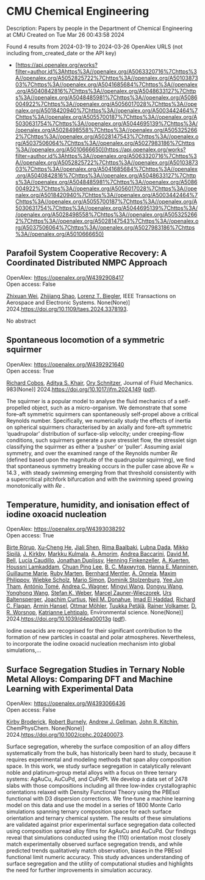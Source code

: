 # CMU Chemical Engineering
Description: Papers by people in the Department of Chemical Engineering at CMU
Created on Tue Mar 26 00:43:58 2024

Found 4 results from 2024-03-19 to 2024-03-26
OpenAlex URLS (not including from_created_date or the API key)
- [https://api.openalex.org/works?filter=author.id%3Ahttps%3A//openalex.org/A5063320716%7Chttps%3A//openalex.org/A5052825722%7Chttps%3A//openalex.org/A5010387303%7Chttps%3A//openalex.org/A5041685684%7Chttps%3A//openalex.org/A5040842816%7Chttps%3A//openalex.org/A5048633127%7Chttps%3A//openalex.org/A5048485981%7Chttps%3A//openalex.org/A5086004922%7Chttps%3A//openalex.org/A5056017028%7Chttps%3A//openalex.org/A5018420940%7Chttps%3A//openalex.org/A5003442464%7Chttps%3A//openalex.org/A5055700187%7Chttps%3A//openalex.org/A5030631754%7Chttps%3A//openalex.org/A5044695139%7Chttps%3A//openalex.org/A5028498558%7Chttps%3A//openalex.org/A5053252662%7Chttps%3A//openalex.org/A5028147543%7Chttps%3A//openalex.org/A5037506064%7Chttps%3A//openalex.org/A5027983186%7Chttps%3A//openalex.org/A5010666650](https://api.openalex.org/works?filter=author.id%3Ahttps%3A//openalex.org/A5063320716%7Chttps%3A//openalex.org/A5052825722%7Chttps%3A//openalex.org/A5010387303%7Chttps%3A//openalex.org/A5041685684%7Chttps%3A//openalex.org/A5040842816%7Chttps%3A//openalex.org/A5048633127%7Chttps%3A//openalex.org/A5048485981%7Chttps%3A//openalex.org/A5086004922%7Chttps%3A//openalex.org/A5056017028%7Chttps%3A//openalex.org/A5018420940%7Chttps%3A//openalex.org/A5003442464%7Chttps%3A//openalex.org/A5055700187%7Chttps%3A//openalex.org/A5030631754%7Chttps%3A//openalex.org/A5044695139%7Chttps%3A//openalex.org/A5028498558%7Chttps%3A//openalex.org/A5053252662%7Chttps%3A//openalex.org/A5028147543%7Chttps%3A//openalex.org/A5037506064%7Chttps%3A//openalex.org/A5027983186%7Chttps%3A//openalex.org/A5010666650)

## Parafoil System Cooperative Recovery: A Coordinated Distributed NMPC Approach   

OpenAlex: https://openalex.org/W4392908417    
Open access: False
    
[Zhixuan Wei](https://openalex.org/A5054103149), [Zhijiang Shao](https://openalex.org/A5034118578), [Lorenz T. Biegler](https://openalex.org/A5052825722), IEEE Transactions on Aerospace and Electronic Systems. None(None)] 2024.https://doi.org/10.1109/taes.2024.3378193.
    
No abstract    

    

## Spontaneous locomotion of a symmetric squirmer   

OpenAlex: https://openalex.org/W4392921640    
Open access: True
    
[Richard Cobos](https://openalex.org/A5022700006), [Aditya S. Khair](https://openalex.org/A5018420940), [Ory Schnitzer](https://openalex.org/A5049998387), Journal of Fluid Mechanics. 983(None)] 2024.https://doi.org/10.1017/jfm.2024.149 ([pdf](https://www.cambridge.org/core/services/aop-cambridge-core/content/view/5D7392591B471F3D588D031456DDAEDF/S0022112024001496a.pdf/div-class-title-spontaneous-locomotion-of-a-symmetric-squirmer-div.pdf)).
    
The squirmer is a popular model to analyse the fluid mechanics of a self-propelled object, such as a micro-organism. We demonstrate that some fore–aft symmetric squirmers can spontaneously self-propel above a critical Reynolds number. Specifically, we numerically study the effects of inertia on spherical squirmers characterised by an axially and fore–aft symmetric ‘quadrupolar’ distribution of surface-slip velocity; under creeping-flow conditions, such squirmers generate a pure stresslet flow, the stresslet sign classifying the squirmer as either a ‘pusher’ or ‘puller’. Assuming axial symmetry, and over the examined range of the Reynolds number $Re$ (defined based upon the magnitude of the quadrupolar squirming), we find that spontaneous symmetry breaking occurs in the puller case above $Re \approx 14.3$ , with steady swimming emerging from that threshold consistently with a supercritical pitchfork bifurcation and with the swimming speed growing monotonically with $Re$ .    

    

## Temperature, humidity, and ionisation effect of iodine oxoacid nucleation   

OpenAlex: https://openalex.org/W4393038292    
Open access: True
    
[Birte Rörup](https://openalex.org/A5022780485), [Xu‐Cheng He](https://openalex.org/A5043129752), [Jiali Shen](https://openalex.org/A5049005695), [Rima Baalbaki](https://openalex.org/A5055362390), [Lubna Dada](https://openalex.org/A5049539173), [Mikko Sipilä](https://openalex.org/A5049530714), [J. Kirkby](https://openalex.org/A5009274507), [Markku Kulmala](https://openalex.org/A5000471665), [A. Amorim](https://openalex.org/A5062064925), [Andrea Baccarini](https://openalex.org/A5083781753), [David M. Bell](https://openalex.org/A5049526503), [Lucía Caudillo](https://openalex.org/A5079509898), [Jonathan Duplissy](https://openalex.org/A5088633919), [Henning Finkenzeller](https://openalex.org/A5081639490), [A. Kuerten](https://openalex.org/A5042516092), [Houssni Lamkaddam](https://openalex.org/A5014138176), [Chuan Ping Lee](https://openalex.org/A5060127472), [В. С. Махмутов](https://openalex.org/A5036074857), [Hanna E. Manninen](https://openalex.org/A5022377744), [Guillaume Marie](https://openalex.org/A5032794723), [Ruby Marten](https://openalex.org/A5076543442), [Bernhard Mentler](https://openalex.org/A5090590782), [A. Onnela](https://openalex.org/A5089192083), [Maxim Philippov](https://openalex.org/A5090585494), [Wiebke Scholz](https://openalex.org/A5076482580), [Mario Simon](https://openalex.org/A5086950058), [Dominik Stolzenburg](https://openalex.org/A5063223340), [Yee Jun Tham](https://openalex.org/A5058887080), [António Tomé](https://openalex.org/A5021102823), [Andrea C. Wagner](https://openalex.org/A5024532344), [Mingyi Wang](https://openalex.org/A5083213632), [Dongyu Wang](https://openalex.org/A5080825458), [Yonghong Wang](https://openalex.org/A5048060534), [Stefan K. Weber](https://openalex.org/A5041814082), [Marcel Zauner-Wieczorek](https://openalex.org/A5017388605), [Urs Baltensperger](https://openalex.org/A5044025292), [Joachim Curtius](https://openalex.org/A5031780924), [Neil M. Donahue](https://openalex.org/A5041685684), [Imad El Haddad](https://openalex.org/A5080319960), [Richard C. Flagan](https://openalex.org/A5012711441), [Armin Hansel](https://openalex.org/A5089489241), [Ottmar Möhler](https://openalex.org/A5089697844), [Tuukka Petäj̈ä](https://openalex.org/A5070326299), [Rainer Volkamer](https://openalex.org/A5018521569), [D. R. Worsnop](https://openalex.org/A5010349510), [Katrianne Lehtipalo](https://openalex.org/A5019559780), Environmental science. None(None)] 2024.https://doi.org/10.1039/d4ea00013g ([pdf](https://pubs.rsc.org/en/content/articlepdf/2024/ea/d4ea00013g)).
    
Iodine oxoacids are recognised for their significant contribution to the formation of new particles in coastal and polar atmospheres. Nevertheless, to incorporate the iodine oxoacid nucleation mechanism into global simulations,...    

    

## Surface Segregation Studies in Ternary Noble Metal Alloys: Comparing DFT and Machine Learning with Experimental Data   

OpenAlex: https://openalex.org/W4393066436    
Open access: False
    
[Kirby Broderick](https://openalex.org/A5088846020), [Robert Burnely](https://openalex.org/A5094217836), [Andrew J. Gellman](https://openalex.org/A5040842816), [John R. Kitchin](https://openalex.org/A5003442464), ChemPhysChem. None(None)] 2024.https://doi.org/10.1002/cphc.202400073.
    
Surface segregation, whereby the surface composition of an alloy differs systematically from the bulk, has historically been hard to study, because it requires experimental and modeling methods that span alloy composition space. In this work, we study surface segregation in catalytically relevant noble and platinum‐group metal alloys with a focus on three ternary systems: AgAuCu, AuCuPd, and CuPdPt. We develop a data set of 2478 slabs with those compositions including all three low‐index crystallographic orientations relaxed with Density Functional Theory using the PBEsol functional with D3 dispersion corrections. We fine‐tune a machine learning model on this data and use the model in a series of 1800 Monte Carlo simulations spanning ternary composition space for each surface orientation and ternary chemical system. The results of these simulations are validated against prior experimental surface segregation data collected using composition spread alloy films for AgAuCu and AuCuPd. Our findings reveal that simulations conducted using the (110) orientation most closely match experimentally observed surface segregation trends, and while predicted trends qualitatively match observation, biases in the PBEsol functional limit numeric accuracy. This study advances understanding of surface segregation and the utility of computational studies and highlights the need for further improvements in simulation accuracy.    

    
